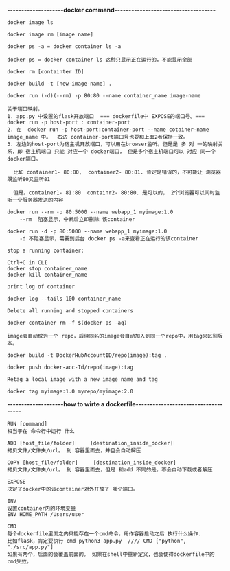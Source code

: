 **--------------------docker command------------------------------------**
```
docker image ls
```

```
docker image rm [image name]
```

```
docker ps -a = docker container ls -a
```

```
docker ps = docker container ls 这种只显示正在运行的，不能显示全部
```

```
docker rm [containter ID]
```

```
docker build -t [new-image-name] .
```

```
docker run (-d)(--rm) -p 80:80 --name container_name image-name 
```

```
关于端口映射。
1. app.py 中设置的flask开放端口  === dockerfile中 EXPOSE的端口号。=== docker run -p host-port : container-port
2. 在  docker run -p host-port:container-port --name cotainer-name image_name 中。  右边 container-port端口号也要和上面2者保持一致。
3. 左边的host-port为宿主机开放端口，可以用在browser监听。但是是 多 对 一的映射关系，即 宿主机端口 只能 对应一个 docker端口， 但是多个宿主机端口可以 对应 同一个docker端口。

  比如 container1- 80:80,  container2- 80:81. 肯定是错误的，不可能让 浏览器既监听80又监听81
  
  但是。container1- 81:80  containr2- 80:80. 是可以的， 2个浏览器可以同时监听一个服务器发送的内容
```

```
docker run --rm -p 80:5000 --name webapp_1 myimage:1.0
    --rm  阻塞显示，中断后立即删除 该container
```

```
docker run -d -p 80:5000 --name webapp_1 myimage:1.0
    -d 不阻塞显示，需要到后台 docker ps -a来查看正在运行的该container
```

```
stop a running container:

Ctrl+C in CLI
docker stop container_name
docker kill container_name

```

```
print log of container

docker log --tails 100 container_name

```

```
Delete all running and stopped containers

docker container rm -f $(docker ps -aq)

```


```
image会自动成为一个 repo，后续同名的image会自动加入到同一个repo中，用tag来区别版本。

docker build -t DockerHubAccountID/repo(image):tag .

docker push docker-acc-Id/repo(image):tag

```

```
Retag a local image with a new image name and tag

docker tag myimage:1.0 myrepo/myimage:2.0

```
**--------------------how to wirte a dockerfile------------------------------------**

```
RUN [command]
相当于在 命令行中运行 什么
```
```
ADD [host_file/folder]     [destination_inside_docker]
拷贝文件/文件夹/url。 到 容器里面去，并且会自动解压
```
```
COPY [host_file/folder]     [destination_inside_docker]
拷贝文件/文件夹/url。 到 容器里面去，但是 和add 不同的是，不会自动下载或者解压
```

```
EXPOSE
决定了docker中的该container对外开放了 哪个端口。

```
```
ENV
设置container内的环境变量
ENV HOME_PATH /Users/user
```

```
CMD
每个dockerfile里面之内只能存在一个cmd命令，用作容器启动之后 执行什么操作.
比如flask，肯定要执行 cmd python3 app.py  //// CMD ["python", "./src/app.py"]
如果有两个，后面的会覆盖前面的。 如果在shell中重新定义，也会使得dockerfile中的cmd失效。
```

```
